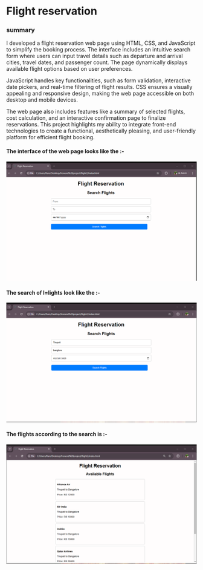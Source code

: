 <h1>
  Flight reservation 
</h1>
<h3>
  summary 
</h3>
<p>I developed a flight reservation web page using HTML, CSS, and JavaScript to simplify the booking process. The interface includes an intuitive search form where users can input travel details such as departure and arrival cities, travel dates, and passenger count. The page dynamically displays available flight options based on user preferences.

JavaScript handles key functionalities, such as form validation, interactive date pickers, and real-time filtering of flight results. CSS ensures a visually appealing and responsive design, making the web page accessible on both desktop and mobile devices.

The web page also includes features like a summary of selected flights, cost calculation, and an interactive confirmation page to finalize reservations. This project highlights my ability to integrate front-end technologies to create a functional, aesthetically pleasing, and user-friendly platform for efficient flight booking.
</p>
<h4>
  The interface of the web page looks like the :-
</h4>
<img src = "interface.png">
<h4>
  The search of l=lights look like the :-
</h4>
<img src = "search flight.png">
<h4>
  The flights according to the search is  :-
</h4>
<img src = "details.png">
